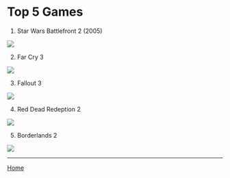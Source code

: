 # Top 5 Games

1. Star Wars Battlefront 2 (2005)

![](https://upload.wikimedia.org/wikipedia/en/thumb/e/ea/StarWarsBattlefront2_PC.jpg/220px-StarWarsBattlefront2_PC.jpg)

2. Far Cry 3

![](https://store.ubi.com/dw/image/v2/ABBS_PRD/on/demandware.static/-/Sites-masterCatalog/en_US/dw6d6b3479/images/large/575ffd98a3be1633568b4d6c.jpg?sw=341&sh=450&sm=fit)

3. Fallout 3

![](https://upload.wikimedia.org/wikipedia/en/thumb/8/83/Fallout_3_cover_art.PNG/220px-Fallout_3_cover_art.PNG)

4. Red Dead Redeption 2

![](https://i1.wp.com/www.apunkagames.biz/wp-content/uploads/2020/10/Red-Dead-Redemption-2-Cover.jpg?w=660&ssl=1)

5. Borderlands 2

![](https://upload.wikimedia.org/wikipedia/en/5/51/Borderlands_2_cover_art.png)

---
[Home](README.md)

